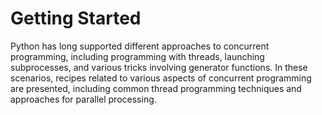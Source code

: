 # Getting Started

Python has long supported different approaches to concurrent programming, including programming with threads, launching subprocesses, and various tricks involving generator functions. In these scenarios, recipes related to various aspects of concurrent programming are presented, including common thread programming techniques and approaches for parallel processing.